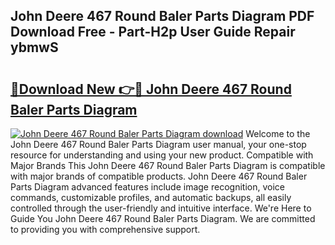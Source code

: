 ## John Deere 467 Round Baler Parts Diagram PDF Download Free - Part-H2p User Guide Repair ybmwS

# <h2><a href="http://dfsk031.blite.top/?on=John+Deere+467+Round+Baler+Parts+Diagram">🔗Download New 👉🔴 John Deere 467 Round Baler Parts Diagram</a></h2>

[![John Deere 467 Round Baler Parts Diagram download](https://i.imgur.com/lujVjoI.png)](http://dfsk031.blite.top/?on=John+Deere+467+Round+Baler+Parts+Diagram)
Welcome to the John Deere 467 Round Baler Parts Diagram user manual, your one-stop resource for understanding and using your new product. Compatible with Major Brands This John Deere 467 Round Baler Parts Diagram is compatible with major brands of compatible products. John Deere 467 Round Baler Parts Diagram advanced features include image recognition, voice commands, customizable profiles, and automatic backups, all easily controlled through the user-friendly and intuitive interface. We're Here to Guide You John Deere 467 Round Baler Parts Diagram. We are committed to providing you with comprehensive support.
